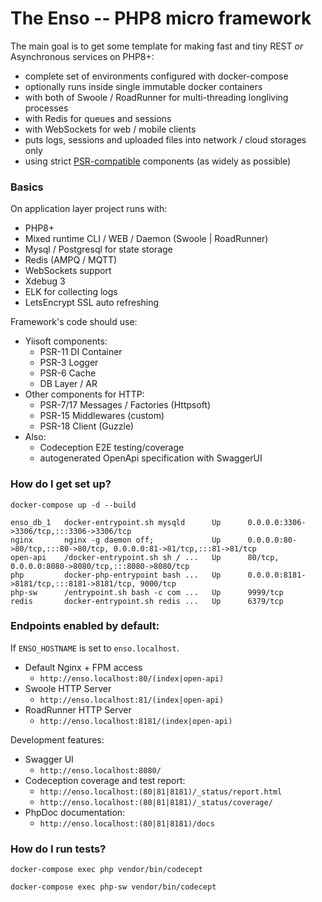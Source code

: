 # The Enso -- PHP8 micro framework #

The main goal is to get some template for making fast and tiny REST *or* Asynchronous services on PHP8+:
* complete set of environments configured with docker-compose
* optionally runs inside single immutable docker containers
* with both of Swoole / RoadRunner for multi-threading longliving processes
* with Redis for queues and sessions
* with WebSockets for web / mobile clients
* puts logs, sessions and uploaded files into network / cloud storages only
* using strict [PSR-compatible](https://www.php-fig.org/psr/) components (as widely as possible)

### Basics ###

On application layer project runs with:
* PHP8+
* Mixed runtime CLI / WEB / Daemon (Swoole | RoadRunner)
* Mysql / Postgresql for state storage
* Redis (AMPQ / MQTT)
* WebSockets support
* Xdebug 3
* ELK for collecting logs
* LetsEncrypt SSL auto refreshing

Framework's code should use:
* Yiisoft components:
  - PSR-11 DI Container
  - PSR-3 Logger
  - PSR-6 Cache
  - DB Layer / AR
* Other components for HTTP:
  - PSR-7/17 Messages / Factories (Httpsoft)
  - PSR-15 Middlewares (custom)
  - PSR-18 Client (Guzzle)
* Also:
  - Codeception E2E testing/coverage
  - autogenerated OpenApi specification with SwaggerUI

### How do I get set up? ###

```docker-compose up -d --build```

```
enso_db_1   docker-entrypoint.sh mysqld      Up      0.0.0.0:3306->3306/tcp,:::3306->3306/tcp                          
nginx       nginx -g daemon off;             Up      0.0.0.0:80->80/tcp,:::80->80/tcp, 0.0.0.0:81->81/tcp,:::81->81/tcp
open-api    /docker-entrypoint.sh sh / ...   Up      80/tcp, 0.0.0.0:8080->8080/tcp,:::8080->8080/tcp                  
php         docker-php-entrypoint bash ...   Up      0.0.0.0:8181->8181/tcp,:::8181->8181/tcp, 9000/tcp                
php-sw      /entrypoint.sh bash -c com ...   Up      9999/tcp                                                          
redis       docker-entrypoint.sh redis ...   Up      6379/tcp                                                          
```

### Endpoints enabled by default: ###
If `ENSO_HOSTNAME` is set to `enso.localhost`. 

* Default Nginx + FPM access 
  - ```http://enso.localhost:80/(index|open-api)```
* Swoole HTTP Server 
  - ```http://enso.localhost:81/(index|open-api)```
* RoadRunner HTTP Server
  - ```http://enso.localhost:8181/(index|open-api)```

Development features:

* Swagger UI
  - ```http://enso.localhost:8080/```
* Codeception coverage and test report:
  - ```http://enso.localhost:(80|81|8181)/_status/report.html```
  - ```http://enso.localhost:(80|81|8181)/_status/coverage/``` 
* PhpDoc documentation:
  - ```http://enso.localhost:(80|81|8181)/docs```

### How do I run tests? ###

```docker-compose exec php vendor/bin/codecept```

```docker-compose exec php-sw vendor/bin/codecept```
